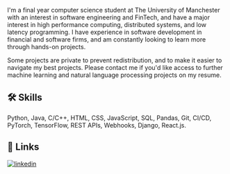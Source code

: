 I'm a final year computer science student at The University of Manchester with an interest in software engineering and FinTech, and have a major interest in high performance computing, distributed systems, and low latency programming. I have experience in software development in financial and software firms, and am constantly looking to learn more through hands-on projects. 

Some projects are private to prevent redistribution, and to make it easier to navigate my best projects. Please contact me if you'd like access to further machine learning and natural language processing projects on my resume.

## 🛠 Skills
Python, Java, C/C++, HTML, CSS, JavaScript, SQL, Pandas, Git, CI/CD, PyTorch, TensorFlow, REST APIs, Webhooks, Django, React.js.


## 🔗 Links

[![linkedin](https://img.shields.io/badge/linkedin-0A66C2?style=for-the-badge&logo=linkedin&logoColor=white)](https://www.linkedin.com/in/kushagrasrivastava0107/)

